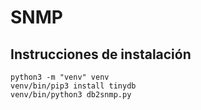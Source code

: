# SNMP

## Instrucciones de instalación

```
python3 -m "venv" venv
venv/bin/pip3 install tinydb
venv/bin/python3 db2snmp.py
```
